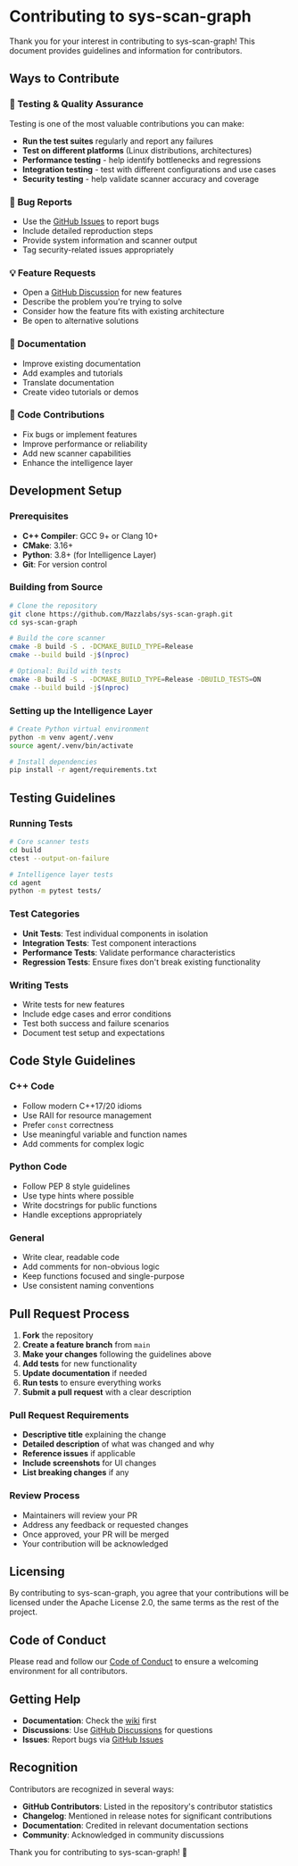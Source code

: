 # Contributing to sys-scan-graph

Thank you for your interest in contributing to sys-scan-graph! This document provides guidelines and information for contributors.

## Ways to Contribute

### 🧪 Testing & Quality Assurance

Testing is one of the most valuable contributions you can make:

- **Run the test suites** regularly and report any failures
- **Test on different platforms** (Linux distributions, architectures)
- **Performance testing** - help identify bottlenecks and regressions
- **Integration testing** - test with different configurations and use cases
- **Security testing** - help validate scanner accuracy and coverage

### 🐛 Bug Reports

- Use the [GitHub Issues](https://github.com/Mazzlabs/sys-scan-graph/issues) to report bugs
- Include detailed reproduction steps
- Provide system information and scanner output
- Tag security-related issues appropriately

### 💡 Feature Requests

- Open a [GitHub Discussion](https://github.com/Mazzlabs/sys-scan-graph/discussions) for new features
- Describe the problem you're trying to solve
- Consider how the feature fits with existing architecture
- Be open to alternative solutions

### 📖 Documentation

- Improve existing documentation
- Add examples and tutorials
- Translate documentation
- Create video tutorials or demos

### 🔧 Code Contributions

- Fix bugs or implement features
- Improve performance or reliability
- Add new scanner capabilities
- Enhance the intelligence layer

## Development Setup

### Prerequisites

- **C++ Compiler**: GCC 9+ or Clang 10+
- **CMake**: 3.16+
- **Python**: 3.8+ (for Intelligence Layer)
- **Git**: For version control

### Building from Source

```bash
# Clone the repository
git clone https://github.com/Mazzlabs/sys-scan-graph.git
cd sys-scan-graph

# Build the core scanner
cmake -B build -S . -DCMAKE_BUILD_TYPE=Release
cmake --build build -j$(nproc)

# Optional: Build with tests
cmake -B build -S . -DCMAKE_BUILD_TYPE=Release -DBUILD_TESTS=ON
cmake --build build -j$(nproc)
```

### Setting up the Intelligence Layer

```bash
# Create Python virtual environment
python -m venv agent/.venv
source agent/.venv/bin/activate

# Install dependencies
pip install -r agent/requirements.txt
```

## Testing Guidelines

### Running Tests

```bash
# Core scanner tests
cd build
ctest --output-on-failure

# Intelligence layer tests
cd agent
python -m pytest tests/
```

### Test Categories

- **Unit Tests**: Test individual components in isolation
- **Integration Tests**: Test component interactions
- **Performance Tests**: Validate performance characteristics
- **Regression Tests**: Ensure fixes don't break existing functionality

### Writing Tests

- Write tests for new features
- Include edge cases and error conditions
- Test both success and failure scenarios
- Document test setup and expectations

## Code Style Guidelines

### C++ Code

- Follow modern C++17/20 idioms
- Use RAII for resource management
- Prefer `const` correctness
- Use meaningful variable and function names
- Add comments for complex logic

### Python Code

- Follow PEP 8 style guidelines
- Use type hints where possible
- Write docstrings for public functions
- Handle exceptions appropriately

### General

- Write clear, readable code
- Add comments for non-obvious logic
- Keep functions focused and single-purpose
- Use consistent naming conventions

## Pull Request Process

1. **Fork** the repository
2. **Create a feature branch** from `main`
3. **Make your changes** following the guidelines above
4. **Add tests** for new functionality
5. **Update documentation** if needed
6. **Run tests** to ensure everything works
7. **Submit a pull request** with a clear description

### Pull Request Requirements

- **Descriptive title** explaining the change
- **Detailed description** of what was changed and why
- **Reference issues** if applicable
- **Include screenshots** for UI changes
- **List breaking changes** if any

### Review Process

- Maintainers will review your PR
- Address any feedback or requested changes
- Once approved, your PR will be merged
- Your contribution will be acknowledged

## Licensing

By contributing to sys-scan-graph, you agree that your contributions will be licensed under the Apache License 2.0, the same terms as the rest of the project.

## Code of Conduct

Please read and follow our [Code of Conduct](CODE_OF_CONDUCT.md) to ensure a welcoming environment for all contributors.

## Getting Help

- **Documentation**: Check the [wiki](docs/wiki/_index.md) first
- **Discussions**: Use [GitHub Discussions](https://github.com/Mazzlabs/sys-scan-graph/discussions) for questions
- **Issues**: Report bugs via [GitHub Issues](https://github.com/Mazzlabs/sys-scan-graph/issues)

## Recognition

Contributors are recognized in several ways:

- **GitHub Contributors**: Listed in the repository's contributor statistics
- **Changelog**: Mentioned in release notes for significant contributions
- **Documentation**: Credited in relevant documentation sections
- **Community**: Acknowledged in community discussions

Thank you for contributing to sys-scan-graph! 🚀
